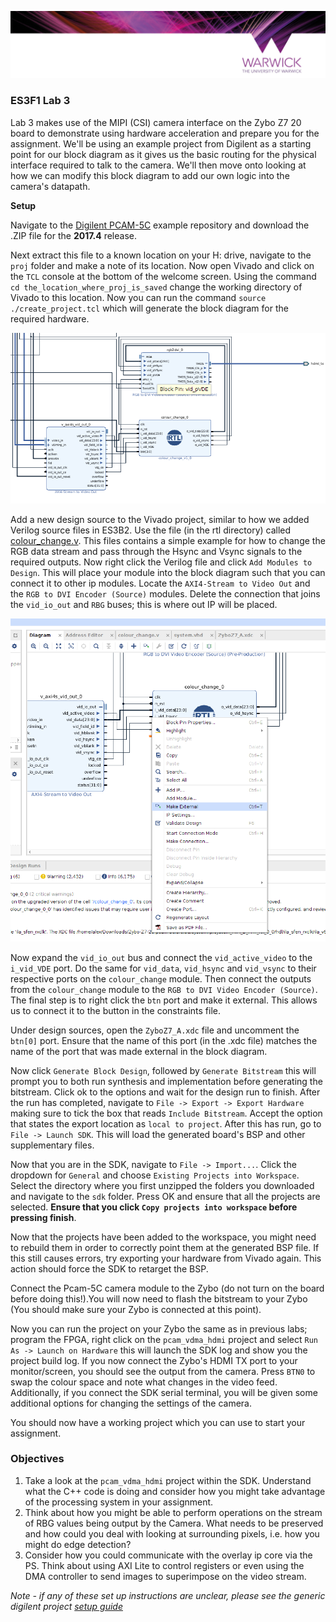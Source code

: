 <p align="center"> 
<img src="img/banner.png">
</p>

### **ES3F1 Lab 3**

Lab 3 makes use of the MIPI (CSI) camera interface on the Zybo Z7 20 board to demonstrate using hardware acceleration and prepare you for the assignment. We'll be using an example project from Digilent as a starting point for our block diagram as it gives us the basic routing for the physical interface required to talk to the camera. We'll then move onto looking at how we can modify this block diagram to add our own logic into the camera's datapath.

**Setup**

Navigate to the [Digilent PCAM-5C](https://github.com/Digilent/Zybo-Z7-20-pcam-5c/releases) example repository and download the .ZIP file for the **2017.4** release.

Next extract this file to a known location on your H: drive, navigate to the `proj` folder and make a note of its location. Now open Vivado and click on the `TCL` console at the bottom of the welcome screen. Using the command `cd the_location_where_proj_is_saved` change the working directory of Vivado to this location. Now you can run the command `source ./create_project.tcl` which will generate the block diagram for the required hardware.

<p align="center"> 
<img src="img/pcam_0.png">
</p>

Add a new design source to the Vivado project, similar to how we added Verilog source files in ES3B2. Use the file (in the rtl directory) called [colour_change.v](rtl/colour_change.v). This files contains a simple example for how to change the RGB data stream and pass through the Hsync and Vsync signals to the required outputs. Now right click the Verilog file and click `Add Modules to Design`. This will place your module into the block diagram such that you can connect it to other ip modules. Locate the `AXI4-Stream to Video Out` and the `RGB to DVI Encoder (Source)` modules. Delete the connection that joins the `vid_io_out` and `RBG` buses; this is where out IP will be placed.

<p align="center"> 
<img src="img/pcam_1.png">
</p>

Now expand the `vid_io_out` bus and connect the `vid_active_video` to the `i_vid_VDE` port. Do the same for `vid_data`, `vid_hsync` and `vid_vsync` to their respective ports on the `colour_change` module. Then connect the outputs from the `colour_change` module to the `RGB to DVI Video Encoder (Source)`. The final step is to right click the `btn` port and make it external. This allows us to connect it to the button in the constraints file.

Under design sources, open the `ZyboZ7_A.xdc` file and uncomment the `btn[0]` port. Ensure that the name of this port (in the .xdc file) matches the name of the port that was made external in the block diagram. 

Now click `Generate Block Design`, followed by `Generate Bitstream` this will prompt you to both run synthesis and implementation before generating the bitstream. Click ok to the options and wait for the design run to finish. After the run has completed, navigate to `File -> Export -> Export Hardware` making sure to tick the box that reads `Include Bitstream`. Accept the option that states the export location as `local to project`. After this has run, go to `File -> Launch SDK`. This will load the generated board's BSP and other supplementary files.

Now that you are in the SDK, navigate to `File -> Import...`. Click the dropdown for `General` and choose `Existing Projects into Workspace`. Select the directory where you first unzipped the folders you downloaded and navigate to the `sdk` folder. Press OK and ensure that all the projects are selected. **Ensure that you click `Copy projects into workspace` before pressing finish**.

Now that the projects have been added to the workspace, you might need to rebuild them in order to correctly point them at the generated BSP file. If this still causes errors, try exporting your hardware from Vivado again. This action should force the SDK to retarget the BSP.

Connect the Pcam-5C camera module to the Zybo (do not turn on the board before doing this!).You will now need to flash the bitstream to your Zybo (You should make sure your Zybo is connected at this point). 

Now you can run the project on your Zybo the same as in previous labs; program the FPGA, right click on the `pcam_vdma_hdmi` project and select `Run As -> Launch on Hardware` this will launch the SDK log and show you the project build log. If you now connect the Zybo's HDMI TX port to your monitor/screen, you should see the output from the camera. Press `BTN0` to swap the colour space and note what changes in the video feed. Additionally, if you connect the SDK serial terminal, you will be given some additional options for changing the settings of the camera.

You should now have a working project which you can use to start your assignment.

### **Objectives**

1. Take a look at the `pcam_vdma_hdmi` project within the SDK. Understand what the C++ code is doing and consider how you might take advantage of the processing system in your assignment.
2. Think about how you might be able to perform operations on the stream of RBG values being output by the Camera. What needs to be preserved and how could you deal with looking at surrounding pixels, i.e. how you might do edge detection?
3. Consider how you could communicate with the overlay ip core via the PS. Think about using AXI Lite to control registers or even using the DMA controller to send images to superimpose on the video stream.

*Note - if any of these set up instructions are unclear, please see the generic digilent project [setup guide](https://reference.digilentinc.com/learn/programmable-logic/tutorials/github-demos/start)*
 
